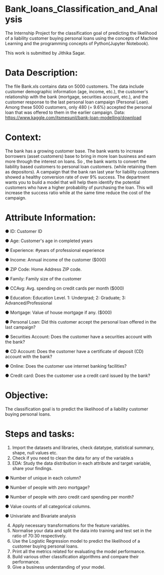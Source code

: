# Bank_loans_Classification_and_Analysis
The Internship Project for the classification goal of predicting the likelihood of a liability customer buying personal loans using the concepts of Machine Learning and the programming concepts of Python(Jupyter Notebook).

This work is submitted by Jithika Sagar.

# Data Description:
The file Bank.xls contains data on 5000 customers. The data include customer
demographic information (age, income, etc.), the customer's relationship with the bank
(mortgage, securities account, etc.), and the customer response to the last personal
loan campaign (Personal Loan).
Among these 5000 customers, only 480 (= 9.6%) accepted the personal loan that was
offered to them in the earlier campaign.
Data: https://www.kaggle.com/itsmesunil/bank-loan-modelling/download
# Context:
The bank has a growing customer base. The bank wants to increase borrowers (asset
customers) base to bring in more loan business and earn more through the interest on
loans. So , the bank wants to convert the liability based customers to personal loan
customers. (while retaining them as depositors). A campaign that the bank ran last year
for liability customers showed a healthy conversion rate of over 9% success. The
department wants you to build a model that will help them identify the potential
customers who have a higher probability of purchasing the loan. This will increase the
success ratio while at the same time reduce the cost of the campaign.
# Attribute Information:

● ID: Customer ID

● Age: Customer's age in completed years

● Experience: #years of professional experience

● Income: Annual income of the customer ($000)

● ZIP Code: Home Address ZIP code.

● Family: Family size of the customer

● CCAvg: Avg. spending on credit cards per month ($000)

● Education: Education Level. 1: Undergrad; 2: Graduate; 3: Advanced/Professional

● Mortgage: Value of house mortgage if any. ($000)

● Personal Loan: Did this customer accept the personal loan offered in the last campaign?

● Securities Account: Does the customer have a securities account with the bank?

● CD Account: Does the customer have a certificate of deposit (CD) account with the bank?

● Online: Does the customer use internet banking facilities?

● Credit card: Does the customer use a credit card issued by the bank?

# Objective:
The classification goal is to predict the likelihood of a liability customer buying personal
loans.
# Steps and tasks:
1. Import the datasets and libraries, check datatype, statistical summary, shape, null
values etc.
2. Check if you need to clean the data for any of the variable.s
3. EDA: Study the data distribution in each attribute and target variable, share your
findings.

● Number of unique in each column?

● Number of people with zero mortgage?

● Number of people with zero credit card spending per month?

● Value counts of all categorical columns.

● Univariate and Bivariate analysis

4. Apply necessary transformations for the feature variables.
5. Normalise your data and split the data into training and test set in the ratio of 70:30
respectively.
6. Use the Logistic Regression model to predict the likelihood of a customer buying
personal loans.
7. Print all the metrics related for evaluating the model performance.
8. Build various other classification algorithms and compare their performance.
9. Give a business understanding of your model.
